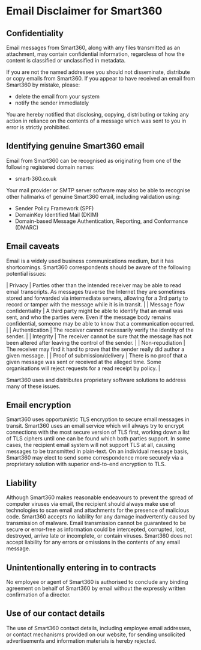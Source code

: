 Email Disclaimer for Smart360
=============================

Confidentiality
---------------

Email messages from Smart360, along with any files transmitted as an attachment, may contain confidential information, regardless of how the content is classified or unclassified in metadata. 

If you are not the named addressee you should not disseminate, distribute or copy emails from Smart360. If you appear to have received an email from Smart360 by mistake, please: 

- delete the email from your system 
- notify the sender immediately 

You are hereby notified that disclosing, copying, distributing or taking any action in reliance on the contents of a message which was sent to you in error is strictly prohibited. 

Identifying genuine Smart360 email
----------------------------------

Email from Smart360 can be recognised as originating from one of the following registered domain names: 

- smart-360.co.uk

Your mail provider or SMTP server software may also be able to recognise other hallmarks of genuine Smart360 email, including validation using: 

- Sender Policy Framework (SPF) 
- DomainKey Identified Mail (DKIM) 
- Domain-based Message Authentication, Reporting, and Conformance (DMARC) 

Email caveats
-------------

Email is a widely used business communications medium, but it has shortcomings. Smart360 correspondents should be aware of the following potential issues: 

| Privacy |  Parties other than the intended receiver may be able to read email transcripts. As messages traverse the Internet they are sometimes stored and forwarded via intermediate servers, allowing for a 3rd party to record or tamper with the message while it is in transit. |
| Message flow confidentiality | A third party might be able to identify that an email was sent, and who the parties were. Even if the message body remains confidential, someone may be able to know that a communication occurred. |
| Authentication | The receiver cannot necessarily verify the identity of the sender.	|
| Integrity | The receiver cannot be sure that the message has not been altered after leaving the control of the sender. |
| Non-repudiation | The receiver may find it hard to prove that the sender really did author a given message. |
| Proof of submission/delivery | There is no proof that a given message was sent or received at the alleged time. Some organisations will reject requests for a read receipt by policy.	|

Smart360 uses and distributes proprietary software solutions to address many of these issues. 

Email encryption
----------------
Smart360 uses opportunistic TLS encryption to secure email messages in transit.
Smart360 uses an email service which will always try to encrypt connections with the most secure version of TLS first, working down a list of TLS ciphers until one can be found which both parties support. In some cases, the recipient email system will not support TLS at all, causing messages to be transmitted in plain-text.
On an individual message basis, Smart360 may elect to send some correspondence more securely via a proprietary solution with superior end-to-end encryption to TLS. 

Liability
---------
Although Smart360 makes reasonable endeavours to prevent the spread of computer viruses via email, the recipient should always make use of technologies to scan email and attachments for the presence of malicious code.
Smart360 accepts no liability for any damage inadvertently caused by transmission of malware.
Email transmission cannot be guaranteed to be secure or error-free as information could be intercepted, corrupted, lost, destroyed, arrive late or incomplete, or contain viruses. Smart360 does not accept liability for any errors or omissions in the contents of any email message. 

Unintentionally entering in to contracts
----------------------------------------

No employee or agent of Smart360 is authorised to conclude any binding agreement on behalf of Smart360 by email without the expressly written confirmation of a director.

Use of our contact details
--------------------------

The use of Smart360 contact details, including employee email addresses, or contact mechanisms provided on our website, for sending unsolicited advertisements and information materials is hereby rejected.


